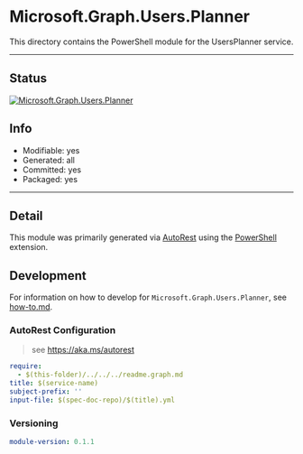<!-- region Generated -->
# Microsoft.Graph.Users.Planner
This directory contains the PowerShell module for the UsersPlanner service.

---
## Status
[![Microsoft.Graph.Users.Planner](https://img.shields.io/powershellgallery/v/Microsoft.Graph.Users.Planner.svg?style=flat-square&label=Microsoft.Graph.Users.Planner "Microsoft.Graph.Users.Planner")](https://www.powershellgallery.com/packages/Microsoft.Graph.Users.Planner/)

## Info
- Modifiable: yes
- Generated: all
- Committed: yes
- Packaged: yes

---
## Detail
This module was primarily generated via [AutoRest](https://github.com/Azure/autorest) using the [PowerShell](https://github.com/Azure/autorest.powershell) extension.

## Development
For information on how to develop for `Microsoft.Graph.Users.Planner`, see [how-to.md](how-to.md).
<!-- endregion -->

### AutoRest Configuration

> see https://aka.ms/autorest

``` yaml
require:
  - $(this-folder)/../../../readme.graph.md
title: $(service-name)
subject-prefix: ''
input-file: $(spec-doc-repo)/$(title).yml
```
### Versioning

``` yaml
module-version: 0.1.1
```

